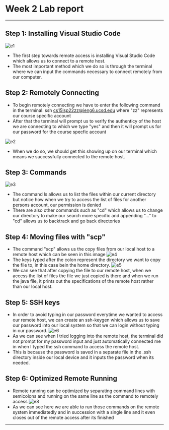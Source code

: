 # Week 2 Lab report
---
## Step 1: Installing Visual Studio Code
![e1](https://user-images.githubusercontent.com/103228609/162645693-9b5d2363-0ef8-40c7-9724-7fff17e1ab17.png)
* The first step towards remote access is installing Visual Studio Code which allows us to connect to a remote host.
* The most important method which we do so is through the terminal where we can input the commands necessary to connect remotely from our computer.

## Step 2: Remotely Connecting 
* To begin remotely connecting we have to enter the following command in the terminal: ssh cs15lsp22zz@ieng6.ucsd.edu where "zz" represents our course specific account
* After that the terminal will prompt us to verify the authenticy of the host we are connecting to which we type "yes" and then it will prompt us for our password for the course specfic account


![e2](https://user-images.githubusercontent.com/103228609/162646058-4d48b98e-5539-4650-8516-e0a1681138b8.png)
* When we do so, we should get this showing up on our terminal which means we successfully connected to the remote host.

## Step 3: Commands
![e3](https://user-images.githubusercontent.com/103228609/162646256-cb3c7f9c-64a1-492b-87c0-737d13f3daef.png)
* The command ls allows us to list the files within our current directory but notice how when we try to access the list of files for another persons account, our permission is denied
* There are also other commands such as "cd" which allows us to change our directory to make our search more specific and appending "..." to "cd" allows us to backtrack and go back directories

## Step 4: Moving files with "scp"
* The command "scp" allows us the copy files from our local host to a remote host which can be seen in this image
![e4](https://user-images.githubusercontent.com/103228609/162646561-ccff7921-3531-474d-bdf7-6845c321a279.png)
* The keys typed after the colon represent the directory we want to copy the file to, in this case bein the home directory.
![e5](https://user-images.githubusercontent.com/103228609/162646827-e0aa8f71-7648-4079-b072-ebe1b959306d.png)
* We can see that after copying the file to our remote host, when we access the list of files the file we just copied is there and when we run the java file, it prints out the specifications of the remote host rather than our local host.

## Step 5: SSH keys
* In order to avoid typing in our password everytime we wanted to access our remote host, we can create an ssh-keygen which allows us to save our password into our local system so that we can login without typing in our password.
![e6](https://user-images.githubusercontent.com/103228609/162647191-30f12ea2-149a-495d-b4d8-039ee702a3fe.png)
* As we can see when I tried logging into the remote host, the terminal did not prompt for my password input and just automatically connected me in when I typed the ssh command to access the remote host.
* This is because the password is saved in a separate file in the .ssh directory inside our local device and it inputs the password when its needed.

## Step 6: Optimized Remote Running
* Remote running can be optimized by separating command lines with semicolons and running on the same line as the command to remotely access
![e8](https://user-images.githubusercontent.com/103228609/162651027-fcc8f77e-2e84-45ed-aebc-e225efab0b38.png)
* As we can see here we are able to run those commands on the remote system immediatedly and in succession with a single line and it even closes out of the remote access after its finished
---
